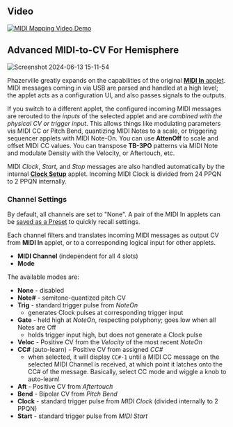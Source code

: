 ## Video
[![MIDI Mapping Video Demo](http://img.youtube.com/vi/SpgH4tNvikc/0.jpg)](http://www.youtube.com/watch?v=SpgH4tNvikc "MIDI Input Mapping")

## Advanced MIDI-to-CV For Hemisphere
![Screenshot 2024-06-13 15-11-54](https://github.com/djphazer/O_C-Phazerville/assets/109086194/514ddea9-59e6-43e4-9880-857e4a729da2)

Phazerville greatly expands on the capabilities of the original [**MIDI In** applet](https://github.com/Chysn/O_C-HemisphereSuite/wiki/MIDI-In). MIDI messages coming in via USB are parsed and handled at a high level; the applet acts as a configuration UI, and also passes signals to the outputs.

If you switch to a different applet, the configured incoming MIDI messages are rerouted to the _inputs_ of the selected applet and are _combined with the physical CV or trigger input_. This allows things like modulating parameters via MIDI CC or Pitch Bend, quantizing MIDI Notes to a scale, or triggering sequencer applets with MIDI Note-On. You can use **AttenOff** to scale and offset MIDI CC values. You can transpose **TB-3PO** patterns via MIDI Note and modulate Density with the Velocity, or Aftertouch, etc.

MIDI _Clock_, _Start_, and _Stop_ messages are also handled automatically by the internal **[Clock Setup](https://github.com/djphazer/O_C-Phazerville/wiki/Clock-Setup)** applet. Incoming MIDI Clock is divided from 24 PPQN to 2 PPQN internally.

### Channel Settings

By default, all channels are set to "None". A pair of the MIDI In applets can be [saved as a Preset](https://github.com/djphazer/O_C-Phazerville/wiki/Hemisphere-Config) to quickly recall settings.

Each channel filters and translates incoming MIDI messages as output CV from **MIDI In** applet, or to a corresponding logical input for other applets.
- **MIDI Channel** (independent for all 4 slots)
- **Mode**

The available modes are:
- **None** - disabled
- **Note#** - semitone-quantized pitch CV
- **Trig** - standard trigger pulse from _NoteOn_
  - generates Clock pulses at corresponding trigger input
- **Gate** - held high at _NoteOn_, respecting polyphony; goes low when all Notes are Off
  - holds trigger input high, but does not generate a Clock pulse
- **Veloc** - Positive CV from the _Velocity_ of the most recent _NoteOn_
- **CC#** (auto-learn) - Positive CV from assigned _CC#_
  - when selected, it will display `CC#-1` until a MIDI CC message on the selected MIDI Channel is received, at which point it latches onto the CC# of the message. Basically, select CC mode and wiggle a knob to auto-learn!
- **Aft** - Positive CV from _Aftertouch_
- **Bend** - Bipolar CV from _Pitch Bend_
- **Clock** - standard trigger pulse from _MIDI Clock_ (divided internally to 2 PPQN)
- **Start** - standard trigger pulse from _MIDI Start_

